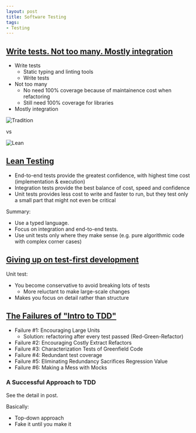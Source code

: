 ```yaml
---
layout: post
title: Software Testing
tags:
- Testing
---
```


## [Write tests. Not too many. Mostly integration](https://kentcdodds.com/blog/write-tests)

- Write tests
  - Static typing and linting tools
  - Write tests
- Not too many
  - No need 100% coverage because of maintainence cost when refactoring
  - Still need 100% coverage for libraries
- Mostly integration

![Tradition](https://kentcdodds.com/static/60f8a435ae977edb9feb53efb985854f/8ff1e/2.png)

vs

![Lean](https://miro.medium.com/max/684/0*n6D7eQ_mtcidG1zR)

## [Lean Testing](https://blog.usejournal.com/lean-testing-or-why-unit-tests-are-worse-than-you-think-b6500139a009)

- End-to-end tests provide the greatest confidence, with highest time cost (implementation & execution)
- Integration tests provide the best balance of cost, speed and confidence
- Unit tests provides less cost to write and faster to run, but they test only a small part that might not even be critical

Summary:

- Use a typed language.
- Focus on integration and end-to-end tests.
- Use unit tests only where they make sense (e.g. pure algorithmic code with complex corner cases)

## [Giving up on test-first development](https://iansommerville.com/systems-software-and-technology/2016/03/17/giving-up-on-test-first-development/)

Unit test:

- You become conservative to avoid breaking lots of tests
  - More reluctant to make large-scale changes
- Makes you focus on detail rather than structure

## [The Failures of "Intro to TDD"](http://blog.testdouble.com/posts/2014-01-25-the-failures-of-intro-to-tdd/)

- Failure #1: Encouraging Large Units
  - Solution: refactoring after every test passed (Red-Green-Refactor)
- Failure #2: Encouraging Costly Extract Refactors
- Failure #3: Characterization Tests of Greenfield Code
- Failure #4: Redundant test coverage
- Failure #5: Eliminating Redundancy Sacrifices Regression Value
- Failure #6: Making a Mess with Mocks

### A Successful Approach to TDD

See the detail in post.

Basically:

- Top-down approach
- Fake it until you make it

